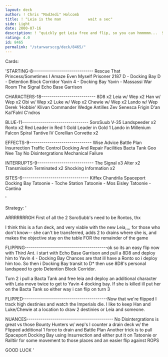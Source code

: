 ```yaml
---
layout: deck
author: ! Chris "MadJedi" Holcomb
title: ! "Leia is the man	         wait a sec"
side: Light
date: 2000-07-16
description: ! "quickly get Leia free and flip, so you can hmmmmm...  SLAUGHTER"
rating: 4.0
id: 8465
permalink: "/starwarsccg/deck/8465/"
---
```

Cards: 

'STARTING-8------------------------------
Rescue That Princess/Sometimes I Amaze Even Myself
Prisoner 2187
D - Docking Bay
D - Detention Block Corridor
Yavin 4 - Docking Bay
Yavin - Massassi War Room
The Signal
Echo Base Garrison

CHARACTERS-18---------------------------
8D8 x2
Leia w/ Wep x2
Han w/ Wep x2
Obi w/ Wep x2
Luke w/ Wep x2
Chewie w/ Wep x2
Lando w/ Wep
Derek 'Hobbie' Klivan
Commander Wedge Antilles
Zev Senesca
Frigin D'an
Kal'Falnl C'ndros

BLUE-11---------------------------------
SoroSuub V-35 Landspeeder x2
Ronto x2
Red Leader in Red 1
Gold Leader in Gold 1
Lando in Millenium Falcon
Spiral
Tantive IV
Corellian Corvette x2

EFFECTS-9-------------------------------
Wise Advice
Battle Plan
Insurrection
Traffic Control
Docking And Repair Facilities
Bacta Tank
Goo Nee Tay
No Disintergrations
Mechanical Failure

INTERRUPTS-9----------------------------
The Signal x3
Alter x2
Transmission Terminated x2
Shocking Information x2

SITES-6---------------------------------
Kiffex
Chandrila
Spaceport Docking Bay
Tatoonie - Toche Station
Tatoonie - Mos Eisley
Tatoonie - Cantina

'

Strategy: '

ARRRRRRRGH First of all the 2 SoroSubb's need to be Rontos, thx

I think this is a fun deck, and very viable with the new Leia,,,, for those who don't know-- she can't be transferred, adds 2 to drains where she is, and makes the objective stay on the table FOR the remainder of the game

FLIPPING-----------------------------------------ok so its an easy flip now with Third Ant.
i start with Echo Base Garrison and pull a 8D8 and deploy him to Yavin 4 - Docking Bay Chances are that ill have a Ronto so i deploy him too. So then i Docking Bay transit to D* then use 8D8's personal landspeed to goto Detention Block Corridor.

Turn 2 i pull a Bacta Tank and free leia and deploy an additional character with Leia move twice to get to Yavin 4 docking bay.
If she is killed ill put her on the Bacta Tank so either way i can flip on turn 3

FLIPPED------------------------------------------Now that we're flipped I track high destinies and watch the Imperials die.  I like to keep Han and Luke/Chewie at a location to draw 2 destinies or Leia and someone.

NUANCES-------------------------------------------
No Disintergrations is great vs those Bounty Hunters w/ wep's
I counter a drain deck w/ the Flipped additional 1 force to drain and Battle Plan
Another trick is to pull Spaceport Docking Bay using Insurrection and either put it on Tatoonie or Ralltiir for some movement to those places and an easier flip against ROPS

GOOD LUCK
'
